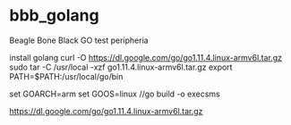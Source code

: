 # bbb_golang
Beagle Bone Black GO test peripheria

install golang
curl -O https://dl.google.com/go/go1.11.4.linux-armv6l.tar.gz
sudo tar -C /usr/local -xzf go1.11.4.linux-armv6l.tar.gz
export PATH=$PATH:/usr/local/go/bin

set GOARCH=arm
set GOOS=linux
//go build -o execsms


https://dl.google.com/go/go1.11.4.linux-armv6l.tar.gz
